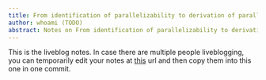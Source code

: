 ```yaml
---
title: From identification of parallelizability to derivation of parallelizable codes
author: whoami (TODO)
abstract: Notes on From identification of parallelizability to derivation of parallelizable codes
---
```


This is the liveblog notes.  In case there are multiple
people liveblogging, you can temporarily edit your notes
at [this](from-identification-/template.md) url and then copy them into this one in one
commit.
